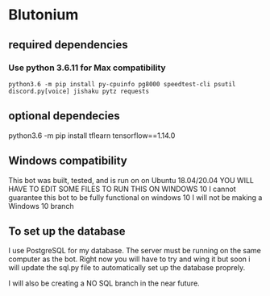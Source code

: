# Blutonium

## required dependencies
### Use python 3.6.11 for Max compatibility 

``python3.6 -m pip install py-cpuinfo pg8000 speedtest-cli psutil discord.py[voice] jishaku pytz requests``

## optional dependecies 

python3.6 -m pip install tflearn tensorflow==1.14.0

## Windows compatibility
This bot was built, tested, and is run on on Ubuntu 18.04/20.04
YOU WILL HAVE TO EDIT SOME FILES TO RUN THIS ON WINDOWS 10
I cannot guarantee this bot to be fully functional on windows 10
I will not be making a Windows 10 branch

## To set up the database
I use PostgreSQL for my database. The server must be running on the same computer as the bot. Right now you will have to try and wing it but soon i will update the sql.py file to automatically set up the database proprely.

I will also be creating a NO SQL branch in the near future.





